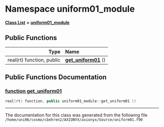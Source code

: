 
# Namespace uniform01\_module


[**Class List**](annotated.md) **>** [**uniform01\_module**](namespaceuniform01__module.md)




















## Public Functions

| Type | Name |
| ---: | :--- |
|  real(rt) function, public | [**get\_uniform01**](namespaceuniform01__module.md#function-get-uniform01) () <br> |








## Public Functions Documentation


### <a href="#function-get-uniform01" id="function-get-uniform01">function get\_uniform01 </a>


```cpp
real(rt) function, public uniform01_module::get_uniform01 () 
```



------------------------------
The documentation for this class was generated from the following file `/home/uni06/cosmo/cbehren2/AXIONYX/axionyx/Source/uniform01.f90`
